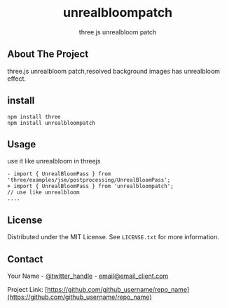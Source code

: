 <div id="top"></div>

<!-- PROJECT LOGO -->
<br />
<div align="center">
<h1 align="center"> unrealbloompatch</h3>

  <p align="center">
    three.js unrealbloom patch
  </p>
</div>



<!-- ABOUT THE PROJECT -->
## About The Project
three.js unrealbloom patch,resolved background images has unrealbloom effect.


<!-- GETTING STARTED -->
## install

  ```
  npm install three
  npm install unrealbloompatch
  ```
<!-- USAGE EXAMPLES -->
## Usage
use it like unrealbloom in threejs
```
- import { UnrealBloomPass } from 'three/examples/jsm/postprocessing/UnrealBloomPass';
+ import { UnrealBloomPass } from 'unrealbloompatch'; 
// use like unrealbloom
....
```

<!-- LICENSE -->
## License

Distributed under the MIT License. See `LICENSE.txt` for more information.




<!-- CONTACT -->
## Contact

Your Name - [@twitter_handle](https://twitter.com/twitter_handle) - email@email_client.com

Project Link: [https://github.com/github_username/repo_name](https://github.com/github_username/repo_name)


